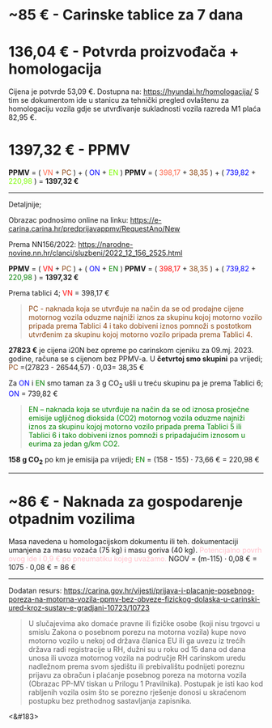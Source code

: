 # ~85 € - Carinske tablice za 7 dana

# 136,04 € - Potvrda proizvođača + homologacija 

Cijena je potvrde 53,09 €. Dostupna na: https://hyundai.hr/homologacija/ S tim se dokumentom ide u stanicu za tehnički pregled ovlaštenu za homologaciju vozila gdje se utvrđivanje sukladnosti vozila razreda M1 plaća 82,95 €.

# 1397,32 € - PPMV

**PPMV** = ( <font color =tomato>VN</font> + <font color =saddlebrown>PC</font> ) + ( <font color =blue>ON</font> + <font color =LawnGreen>EN</font> )
**PPMV** = ( <font color =tomato>398,17</font> + <font color =saddlebrown>38,35</font> ) + ( <font color =blue>739,82</font> + <font color =lawngreen>220,98</font> ) = **1397,32 €**

---

Detaljnije;

Obrazac podnosimo online na linku: https://e-carina.carina.hr/predprijavappmv/RequestAno/New

Prema NN156/2022: https://narodne-novine.nn.hr/clanci/sluzbeni/2022_12_156_2525.html

**PPMV** = ( <font color =red>VN</font> + <font color =saddlebrown>PC</font> ) + ( <font color =blue>ON</font> + <font color =green>EN</font> )
**PPMV** = ( <font color =red>398,17</font> + <font color =saddlebrown>38,35</font> ) + ( <font color =blue>739,82</font> + <font color =green>220,98</font> ) = **1397,32 €**

Prema tablici 4; <font color =red>VN</font> = 398,17 €

><font color =saddlebrown>PC - naknada koja se utvrđuje na način da se od prodajne cijene motornog vozila oduzme najniži iznos za skupinu kojoj motorno vozilo pripada prema Tablici 4 i tako dobiveni iznos pomnoži s postotkom utvrđenim za skupinu kojoj motorno vozilo pripada prema Tablici 4.</font>

**27823 €** je cijena i20N bez opreme po carinskom cjeniku za 09.mj. 2023. godine, računa se s cijenom bez PPMV-a. U **četvrtoj smo skupini** pa vrijedi; <font color =saddlebrown>PC</font> =(27823 - 26544,57) &#183; 0,03= 38,35 €

Za <font color=blue>ON</font> i <font color=green>EN</font> smo taman za 3 g CO<sub>2</sub> ušli u treću skupinu pa je prema Tablici 6; <font color=blue>ON</font> = 739,82 €

><font color=green>EN – naknada koja se utvrđuje na način da se od iznosa prosječne emisije ugljičnog dioksida (CO2) motornog vozila oduzme najniži iznos za skupinu kojoj motorno vozilo pripada prema Tablici 5 ili Tablici 6 i tako dobiveni iznos pomnoži s pripadajućim iznosom u eurima za jedan g/km CO2.</font>

**158 g CO<sub>2</sub>**  po km je emisija pa vrijedi; 
<font color=green>EN</font> = (158 - 155) &#183; 73,66 € = 220,98 €

---

# ~86 € - Naknada za gospodarenje otpadnim vozilima 

Masa navedena u homologacijskom dokumentu ili teh. dokumentaciji umanjena za masu vozača (75 kg) i masu goriva (40 kg). <font color=pink>Potencijalno povrh ovog ide i 0,9 € po pneumatiku kojeg uvažamo.</font>
NGOV = (m-115) &#183; 0,08 € = 1075 &#183; 0,08 € = 86 €

---

Dodatan resurs: https://carina.gov.hr/vijesti/prijava-i-placanje-posebnog-poreza-na-motorna-vozila-ppmv-bez-obveze-fizickog-dolaska-u-carinski-ured-kroz-sustav-e-gradjani-10723/10723

>U slučajevima ako domaće pravne ili fizičke osobe (koji nisu trgovci u smislu Zakona o posebnom porezu na motorna vozila) kupe novo motorno vozilo u nekoj od država članica EU ili ga uvezu iz trećih država radi registracije u RH, dužni su u roku od 15 dana od dana unosa ili uvoza motornog vozila na područje RH carinskom uredu nadležnom prema svom sjedištu ili prebivalištu podnijeti poreznu prijavu za obračun i plaćanje posebnog poreza na motorna vozila (Obrazac PP-MV tiskan u Prilogu 1 Pravilnika). Postupak je isti kao kod rabljenih vozila osim što se porezno rješenje donosi u skraćenom postupku bez prethodnog sastavljanja zapisnika.
>

<&#183>


